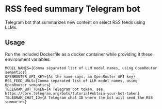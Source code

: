# RSS feed summary Telegram bot 

Telegram bot that summarizes new content on select RSS feeds using LLMs.

## Usage

Run the included Dockerfile as a docker container while providing it these environment variables:

```shell
MODEL_NAMES={Comma separated list of LLM model names, using OpenRouter semantics}
OPENROUTER_API_KEY={As the name says, an OpenRouter API key}
RSS_FEED_URLS={Comma separated list of LLM model names, using OpenRouter semantics}
TELEGRAM_BOT_TOKEN={A Telegram bot token, see https://core.telegram.org/bots/tutorial#obtain-your-bot-token}
TELEGRAM_CHAT_ID={A Telegram chat ID where the bot will send the RSS summaries}
```
